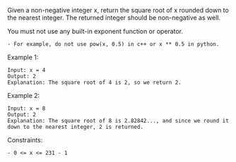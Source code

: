 Given a non-negative integer x, return the square root of x rounded down to the nearest integer. The returned integer should be non-negative as well.

You must not use any built-in exponent function or operator.

    - For example, do not use pow(x, 0.5) in c++ or x ** 0.5 in python.

Example 1:

    Input: x = 4
    Output: 2
    Explanation: The square root of 4 is 2, so we return 2.

Example 2:

    Input: x = 8
    Output: 2
    Explanation: The square root of 8 is 2.82842..., and since we round it down to the nearest integer, 2 is returned.

Constraints:

    - 0 <= x <= 231 - 1

